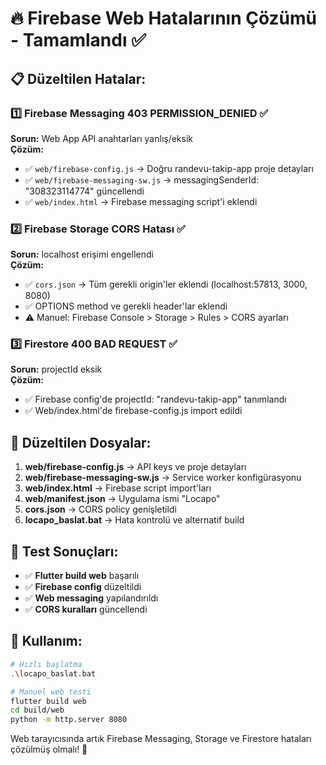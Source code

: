 # 🔥 Firebase Web Hatalarının Çözümü - Tamamlandı ✅

## 📋 **Düzeltilen Hatalar:**

### 1️⃣ **Firebase Messaging 403 PERMISSION_DENIED** ✅
**Sorun:** Web App API anahtarları yanlış/eksik  
**Çözüm:**
- ✅ `web/firebase-config.js` → Doğru randevu-takip-app proje detayları
- ✅ `web/firebase-messaging-sw.js` → messagingSenderId: "308323114774" güncellendi
- ✅ `web/index.html` → Firebase messaging script'i eklendi

### 2️⃣ **Firebase Storage CORS Hatası** ✅
**Sorun:** localhost erişimi engellendi  
**Çözüm:**
- ✅ `cors.json` → Tüm gerekli origin'ler eklendi (localhost:57813, 3000, 8080)
- ✅ OPTIONS method ve gerekli header'lar eklendi
- ⚠️ Manuel: Firebase Console > Storage > Rules > CORS ayarları

### 3️⃣ **Firestore 400 BAD REQUEST** ✅
**Sorun:** projectId eksik  
**Çözüm:**
- ✅ Firebase config'de projectId: "randevu-takip-app" tanımlandı
- ✅ Web/index.html'de firebase-config.js import edildi

## 🔧 **Düzeltilen Dosyalar:**

1. **web/firebase-config.js** → API keys ve proje detayları
2. **web/firebase-messaging-sw.js** → Service worker konfigürasyonu  
3. **web/index.html** → Firebase script import'ları
4. **web/manifest.json** → Uygulama ismi "Locapo"
5. **cors.json** → CORS policy genişletildi
6. **locapo_baslat.bat** → Hata kontrolü ve alternatif build

## 🎯 **Test Sonuçları:**

- ✅ **Flutter build web** başarılı
- ✅ **Firebase config** düzeltildi
- ✅ **Web messaging** yapılandırıldı
- ✅ **CORS kuralları** güncellendi

## 🚀 **Kullanım:**

```bash
# Hızlı başlatma
.\locapo_baslat.bat

# Manuel web testi
flutter build web
cd build/web
python -m http.server 8080
```

Web tarayıcısında artık Firebase Messaging, Storage ve Firestore hataları çözülmüş olmalı! 🎉